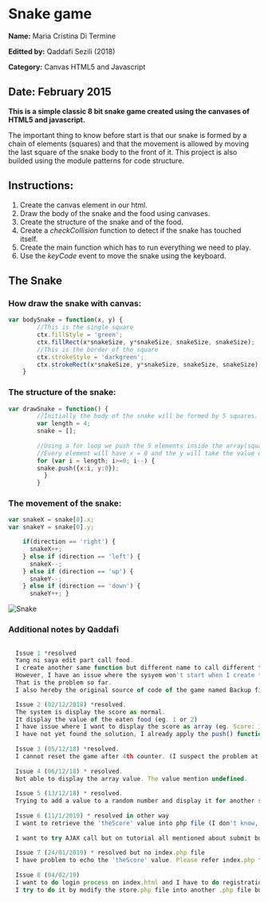 # Snake game
**Name:** Maria Cristina Di Termine

**Editted by:** Qaddafi Sezili (2018)

**Category:** Canvas HTML5 and Javascript

**Date:** February 2015
----------------------------------------------------------------------

**This is a simple classic 8 bit snake game created using the canvases of HTML5 and javascript.**

The important thing to know before start is that our snake is formed by a chain of elements (squares) and that the movement is allowed by moving the last square of the snake body to the front of it. 
This project is also builded using the module patterns for code structure.

## Instructions:
1. Create the canvas element in our html.
2. Draw the body of the snake and the food using canvases.
3. Create the structure of the snake and of the food.
4. Create a _checkCollision_ function to detect if the snake has touched itself.
5. Create the main function which has to run everything we need to play.
6. Use the _keyCode_ event to move the snake using the keyboard.


## The Snake

### How draw the snake with canvas:

```js
var bodySnake = function(x, y) {
        //This is the single square
        ctx.fillStyle = 'green';
        ctx.fillRect(x*snakeSize, y*snakeSize, snakeSize, snakeSize);
        //This is the border of the square
        ctx.strokeStyle = 'darkgreen';
        ctx.strokeRect(x*snakeSize, y*snakeSize, snakeSize, snakeSize);
    }
```

### The structure of the snake:

```js
var drawSnake = function() {
        //Initially the body of the snake will be formed by 5 squares.
        var length = 4;
        snake = [];
        
        //Using a for loop we push the 5 elements inside the array(squares).
        //Every element will have x = 0 and the y will take the value of the index.
        for (var i = length; i>=0; i--) {
        snake.push({x:i, y:0});
          }  
        }
```
### The movement of the snake:

```js
var snakeX = snake[0].x;
var snakeY = snake[0].y;

    if(direction == 'right') { 
      snakeX++; 
    } else if (direction == 'left') { 
      snakeX--; 
    } else if (direction == 'up') { 
      snakeY--; 
    } else if (direction == 'down') { 
      snakeY++; }
```

![Snake](https://raw.githubusercontent.com/Mariacristina88/Snake-game/master/img/snake.png)

### Additional notes by Qaddafi
```js

  Issue 1 *resolved
  Yang ni saya edit part call food. 
  I create another same function but different name to call different type of food.
  However, I have an issue where the sysyem won't start when I create the same function.
  That is the problem so far.
  I also hereby the original source of code of the game named Backup file.

  Issue 2 (02/12/2018) *resolved.
  The system is display the score as normal. 
  It display the value of the eaten food (eg. 1 or 2)
  I have issue where I want to display the score as array (eg. Score: 1 , 1 , 2 , 1)
  I have not yet found the solution, I already apply the push() function but still haven't display the score as above.
  
  Issue 3 (05/12/18) *resolved.
  I cannot reset the game after 4th counter. (I suspect the problem at line 100 - 103)
  
  Issue 4 (06/12/18) * resolved.
  Not able to display the array value. The value mention undefined.
  
  Issue 5 (13/12/18) * resolved.
  Trying to add a value to a random number and display it for another score. Error in displaying the scoreDummy(line 103,104,112,&113).
  
  Issue 6 (11/1/2019) * resolved in other way
  I want to retrieve the 'theScore' value into php file (I don't know, maybe index.php) so that I can insert it into database. No solution found and a bit mess to combine those 3 programming language to run the system well. None of the code is running well. 
  
  I want to try AJAX call but on tutorial all mentioned about submit button where I don't need that submit button to pass the value. I just need to retrieve the value only.
  
  Issue 7 (24/01/2019) * resolved but no index.php file
  I have problem to echo the 'theScore' value. Please refer index.php file
  
  Issue 8 (04/02/19)
  I want to do login process on index.html and I have to do registration process as well (So, I decide to create registration.html).
  I try to do it by modify the store.php file into another .php file but it not run as required. So, I cannot do login and register process.

```

